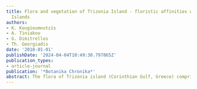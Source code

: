 ```yaml
---
title: Flora and vegetation of Trizonia Island - floristic affinities with small Ionian
  Islands
authors:
- K. Kougioumoutzis
- A. Tiniakou
- G. Dimitrellos
- Th. Georgiadis
date: '2010-01-01'
publishDate: '2024-04-04T10:49:30.797865Z'
publication_types:
- article-journal
publication: '*Botanika Chronika*'
abstract: The flora of Trizonia island (Corinthian Gulf, Greece) comprises 217 taxa, eight of which are under a protection status, while two are Greek endemics. Most of them belong to the therophytes and to the Eurymediterranean chorological group. The floristic affinities between Trizonia and the small Ionian Islands Paxoi, Othonoi, Ereikoussa, and Oxeia were examined by application of the Sørensen’s and Jaccard’s indices, in order to investigate the relationships between them and the islets of the W Corinthian Gulf. The vegetation survey revealed nine natural and three human induced habitat types, illustrated in the vegetation map of the island, given in the present study.
---
```

